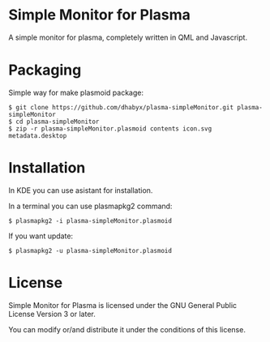 Simple Monitor for Plasma
=========================

A simple monitor for plasma, completely written in QML and Javascript.

Packaging
=========

Simple way for make plasmoid package:

````Shell
$ git clone https://github.com/dhabyx/plasma-simpleMonitor.git plasma-simpleMonitor
$ cd plasma-simpleMonitor
$ zip -r plasma-simpleMonitor.plasmoid contents icon.svg metadata.desktop
````

Installation
============

In KDE you can use asistant for installation.

In a terminal you can use plasmapkg2 command:
````Shell
$ plasmapkg2 -i plasma-simpleMonitor.plasmoid
````

If you want update:
````Shell
$ plasmapkg2 -u plasma-simpleMonitor.plasmoid
````

License
=======
Simple Monitor for Plasma is licensed under the GNU General Public License Version 3 or later.

You can modify or/and distribute it under the conditions of this license.
